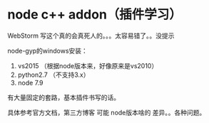 # node c++ addon（插件学习）

WebStorm 写这个真的会真死人的。。。太容易错了。。没提示

node-gyp的windows安装：
1. vs2015 （根据node版本来，好像原来是vs2010）
2. python2.7 （不支持3.x）
3. node 7.9 

有大量固定的套路，基本插件书写的话。

具体参考官方文档，第三方博客 可能 node版本啥的 差异。。各种问题。